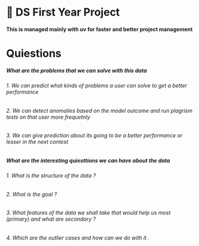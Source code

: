 # 🧠 DS First Year Project

#### This is managed mainly with uv for faster and better project management

# Quiestions
##### What are the problems that we can solve with this data
###### 1. We can predict what kinds of problems a user can solve to get a better performance
###### 2. We can detect anomalies based on the model outcome and run plagrism tests on that user more frequetnly
###### 3. We can give prediction about its going to be a better performance or lesser in the next contest
##### What are the interesting quiesttions we can have about the data
###### 1. What is the structure of the data ?
###### 2. What is the goal ?
###### 3. What features of the data we shall take that would help us most (primary) and what are secondary ?
###### 4. Which are the outlier cases and how can we do with it .